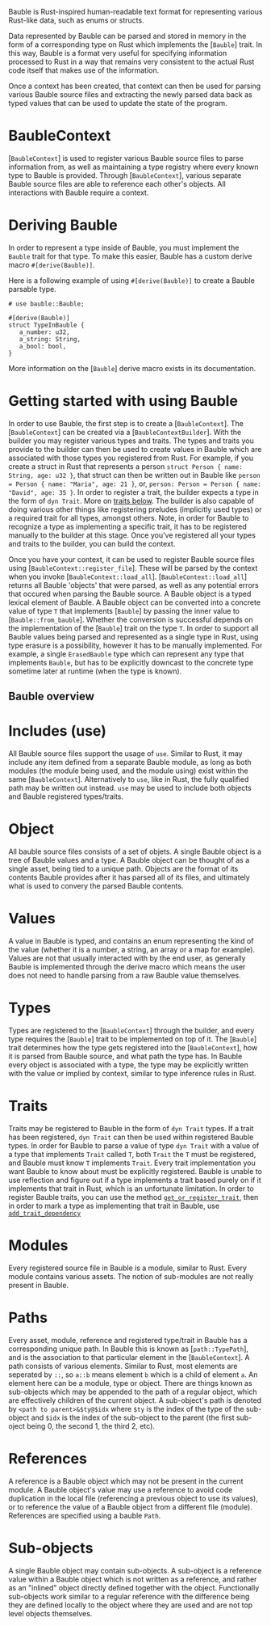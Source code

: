 Bauble is Rust-inspired human-readable text format for representing various Rust-like data, such as enums or structs.

Data represented by Bauble can be parsed and stored in memory in the form of a corresponding type on Rust which implements the [`Bauble`] trait.
In this way, Bauble is a format very useful for specifying information processed to Rust in a way that remains very consistent to the actual Rust code itself that makes use of the information.

Once a context has been created, that context can then be used for parsing various Bauble source files and extracting the newly parsed data back as typed values that can be used to update the state of the program.

# BaubleContext

[`BaubleContext`] is used to register various Bauble source files to parse information from, as well as maintaining a type registry where every known type to Bauble is provided.
Through [`BaubleContext`], various separate Bauble source files are able to reference each other's objects.
All interactions with Bauble require a context.

# Deriving Bauble

In order to represent a type inside of Bauble, you must implement the `Bauble` trait for that type.
To make this easier, Bauble has a custom derive macro `#[derive(Bauble)]`.

Here is a following example of using `#[derive(Bauble)]` to create a Bauble parsable type.
```
# use bauble::Bauble;

#[derive(Bauble)]
struct TypeInBauble {
   a_number: u32,
   a_string: String,
   a_bool: bool,
}
```

More information on the [`Bauble`] derive macro exists in its documentation.

# Getting started with using Bauble

In order to use Bauble, the first step is to create a [`BaubleContext`].
The [`BaubleContext`] can be created via a [`BaubleContextBuilder`].
With the builder you may register various types and traits.
The types and traits you provide to the builder can then be used to create values in Bauble which are associated with those types you registered from Rust.
For example, if you create a struct in Rust that represents a person `struct Person { name: String, age: u32 }`, that struct can then be written out in Bauble like `person = Person { name: "Maria", age: 21 }`, or, `person: Person = Person { name: "David", age: 35 }`.
In order to register a trait, the builder expects a type in the form of `dyn Trait`.
More on [traits below](#traits).
The builder is also capable of doing various other things like registering preludes (implicitly used types) or a required trait for all types, amongst others.
Note, in order for Bauble to recognize a type as implementing a specific trait, it has to be registered manually to the builder at this stage.
Once you've registered all your types and traits to the builder, you can build the context.

Once you have your context, it can be used to register Bauble source files using [`BaubleContext::register_file`].
These will be parsed by the context when you invoke [`BaubleContext::load_all`].
[`BaubleContext::load_all`] returns all Bauble 'objects' that were parsed, as well as any potential errors that occured when parsing the Bauble source.
A Bauble object is a typed lexical element of Bauble.
A Bauble object can be converted into a concrete value of type `T` that implements [`Bauble`] by passing the inner value to [`Bauble::from_bauble`].
Whether the conversion is successful depends on the implementation of the [`Bauble`] trait on the type `T`.
In order to support all Bauble values being parsed and represented as a single type in Rust, using type erasure is a possibility, however it has to be manually implemented.
For example, a single `ErasedBauble` type which can represent any type that implements `Bauble`, but has to be explicitly downcast to the concrete type sometime later at runtime (when the type is known).  

## Bauble overview

# Includes (use)

All Bauble source files support the usage of `use`.
Similar to Rust, it may include any item defined from a separate Bauble module, as long as both modules (the module being used, and the module using) exist within the same [`BaubleContext`].
Alternatively to `use`, like in Rust, the fully qualified path may be written out instead.
`use` may be used to include both objects and Bauble registered types/traits.

# Object

All bauble source files consists of a set of objets.
A single Bauble object is a tree of Bauble values and a type.
A Bauble object can be thought of as a single asset, being tied to a unique path.
Objects are the format of its contents Bauble provides after it has parsed all of its files, and ultimately what is used to convery the parsed Bauble contents. 

# Values

 A value in Bauble is typed, and contains an enum representing the kind of the value (whether it is a number, a string, an array or a map for example).
Values are not that usually interacted with by the end user, as generally Bauble is implemented through the derive macro which means the user does not need to handle parsing from a raw Bauble value themselves.

# Types

Types are registered to the [`BaubleContext`] through the builder, and every type requires the [`Bauble`] trait to be implemented on top of it.
The [`Bauble`] trait determines how the type gets registered into the [`BaubleContext`], how it is parsed from Bauble source, and what path the type has.
In Bauble every object is associated with a type, the type may be explicitly written with the value or implied by context, similar to type inference rules in Rust.

# Traits

Traits may be registered to Bauble in the form of `dyn Trait` types.
If a trait has been registered, `dyn Trait` can then be used within registered Bauble types. In order for Bauble to parse a value of type `dyn Trait` with a value of a type that implements `Trait` called `T`, both `Trait` the `T` must be registered, and Bauble must know `T` implements `Trait`.
Every trait implementation you want Bauble to know about must be explicitly registered.
Bauble is unable to use reflection and figure out if a type implements a trait based purely on if it implements that trait in Rust, which is an unfortunate limitation.
In order to register Bauble traits, you can use the method [`get_or_register_trait`](types::TypeRegistry::get_or_register_trait), then in order to mark a type as implementing that trait in Bauble,
use [`add_trait_dependency`](types::TypeRegistry::add_trait_dependency)

# Modules

Every registered source file in Bauble is a module, similar to Rust. Every module contains various assets. The notion of sub-modules are not really present in Bauble.

# Paths

Every asset, module, reference and registered type/trait in Bauble has a corresponding unique path. In Bauble this is known as [`path::TypePath`], and is the association to that particular element in the [`BaubleContext`].
A path consists of various elements. Similar to Rust, most elements are seperated by `::`, so `a::b` means element `b` which is a child of element `a`.
An element here can be a module, type or object.
There are things known as sub-objects which may be appended to the path of a regular object, which are effectively children of the current object.
A sub-object's path is denoted by `<path to parent>&$ty@$idx` where `$ty` is the index of the type of the sub-object and `$idx` is the index of the sub-object to the parent (the first sub-oject being 0, the second 1, the third 2, etc).

# References

A reference is a Bauble object which may not be present in the current module.
A Bauble object's value may use a reference to avoid code duplication in the local file (referencing a previous object to use its values), or to reference the value of a Bauble object from a different file (module).
References are specified using a bauble `Path`.

# Sub-objects

A single Bauble object may contain sub-objects.
A sub-object is a reference value within a Bauble object which is not written as a reference, and rather as an "inlined" object directly defined together with the object.
Functionally sub-objects work similar to a regular reference with the difference being they are defined locally to the object where they are used and are not
top level objects themselves.
